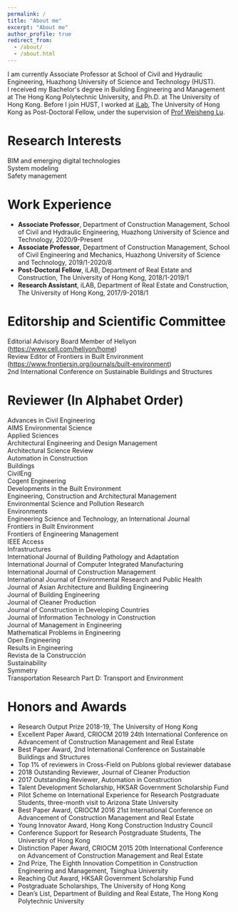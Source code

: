 ```yaml
---
permalink: /
title: "About me"
excerpt: "About me"
author_profile: true
redirect_from: 
  - /about/
  - /about.html
---
```

I am currently Associate Professor at School of Civil and Hydraulic Engineering, Huazhong University of Science and Technology (HUST).<br>
I received my Bachelor's degree in Building Engineering and Management at The Hong Kong Polytechnic University, and Ph.D. at The University of Hong Kong. Before I join HUST, I worked at [iLab](https://fac.arch.hku.hk/iLab/people/), The University of Hong Kong as Post-Doctoral Fellow, under the supervision of [Prof Weisheng Lu](https://www.arch.hku.hk/staff/faculty-office-staff/lu-wilson-w-s/).

# Research Interests
BIM and emerging digital technologies  
System modeling  
Safety management  

# Work Experience
* **Associate Professor**, Department of Construction Management, School of Civil and Hydraulic Engineering, Huazhong University of Science and Technology, 2020/9-Present
* **Associate Professor**, Department of Construction Management, School of Civil Engineering and Mechanics, Huazhong University of Science and Technology, 2019/1-2020/8
* **Post-Doctoral Fellow**, iLAB, Department of Real Estate and Construction, The University of Hong Kong, 2018/1-2019/1
* **Research Assistant**, iLAB, Department of Real Estate and Construction, The University of Hong Kong, 2017/9-2018/1

# Editorship and Scientific Committee
Editorial Advisory Board Member of Heliyon (https://www.cell.com/heliyon/home)  
Review Editor of Frontiers in Built Environment (https://www.frontiersin.org/journals/built-environment)  
2nd International Conference on Sustainable Buildings and Structures  

# Reviewer (In Alphabet Order)
Advances in Civil Engineering  
AIMS Environmental Science  
Applied Sciences  
Architectural Engineering and Design Management  
Architectural Science Review  
Automation in Construction  
Buildings  
CivilEng  
Cogent Engineering  
Developments in the Built Environment  
Engineering, Construction and Architectural Management  
Environmental Science and Pollution Research  
Environments  
Engineering Science and Technology, an International Journal  
Frontiers in Built Environment  
Frontiers of Engineering Management  
IEEE Access  
Infrastructures  
International Journal of Building Pathology and Adaptation  
International Journal of Computer Integrated Manufacturing  
International Journal of Construction Management  
International Journal of Environmental Research and Public Health  
Journal of Asian Architecture and Building Engineering  
Journal of Building Engineering  
Journal of Cleaner Production  
Journal of Construction in Developing Countries  
Journal of Information Technology in Construction  
Journal of Management in Engineering  
Mathematical Problems in Engineering  
Open Engineering  
Results in Engineering  
Revista de la Construcción  
Sustainability  
Symmetry  
Transportation Research Part D: Transport and Environment  

# Honors and Awards
*	Research Output Prize 2018-19, The University of Hong Kong
*	Excellent Paper Award, CRIOCM 2019 24th International Conference on Advancement of Construction Management and Real Estate
*	Best Paper Award, 2nd International Conference on Sustainable Buildings and Structures
*	Top 1% of reviewers in Cross-Field on Publons global reviewer database
*	2018 Outstanding Reviewer, Journal of Cleaner Production
*	2017 Outstanding Reviewer, Automation in Construction
*	Talent Development Scholarship, HKSAR Government Scholarship Fund
*	Pilot Scheme on International Experience for Research Postgraduate Students, three-month visit to Arizona State University
*	Best Paper Award, CRIOCM 2016 21st International Conference on Advancement of Construction Management and Real Estate
*	Young Innovator Award, Hong Kong Construction Industry Council
*	Conference Support for Research Postgraduate Students, The University of Hong Kong
*	Distinction Paper Award, CRIOCM 2015 20th International Conference on Advancement of Construction Management and Real Estate
*	2nd Prize, The Eighth Innovation Competition in Construction Engineering and Management, Tsinghua University
*	Reaching Out Award, HKSAR Government Scholarship Fund
*	Postgraduate Scholarships, The University of Hong Kong
*	Dean’s List, Department of Building and Real Estate, The Hong Kong Polytechnic University


<!---Activity and Service--->
<!---Experience--->
